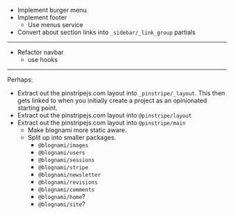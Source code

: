 

- Implement burger menu
- Implement footer
    - Use menus service
- Convert about section links into `_sidebar/_link_group` partials

---

- Refactor navbar
    - use hooks

---

Perhaps:
- Extract out the pinstripejs.com layout into `_pinstripe/_layout`. This then gets linked to when you initially create a project as an opinionated starting point.
- Extract out the pinstripejs.com layout into `@pinstripe/layout`
- Extract out the pinstripejs.com layout into `@pinstripe/main`
    - Make blognami more static aware.
    - Split up into smaller packages.
        - `@blognami/images`
        - `@blognami/users`
        - `@blognami/sessions`
        - `@blognami/stripe`
        - `@blognami/newsletter`
        - `@blognami/revisions`
        - `@blognami/comments`
        - `@blognami/home`?
        - `@blognami/site`?
